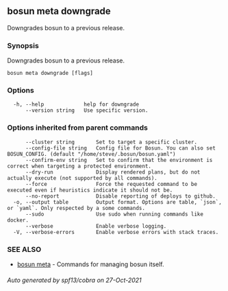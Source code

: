 ## bosun meta downgrade

Downgrades bosun to a previous release.

### Synopsis

Downgrades bosun to a previous release.

```
bosun meta downgrade [flags]
```

### Options

```
  -h, --help             help for downgrade
      --version string   Use specific version.
```

### Options inherited from parent commands

```
      --cluster string       Set to target a specific cluster.
      --config-file string   Config file for Bosun. You can also set BOSUN_CONFIG. (default "/home/steve/.bosun/bosun.yaml")
      --confirm-env string   Set to confirm that the environment is correct when targeting a protected environment.
      --dry-run              Display rendered plans, but do not actually execute (not supported by all commands).
      --force                Force the requested command to be executed even if heuristics indicate it should not be.
      --no-report            Disable reporting of deploys to github.
  -o, --output table         Output format. Options are table, `json`, or `yaml`. Only respected by a some commands.
      --sudo                 Use sudo when running commands like docker.
      --verbose              Enable verbose logging.
  -V, --verbose-errors       Enable verbose errors with stack traces.
```

### SEE ALSO

* [bosun meta](bosun_meta.md)	 - Commands for managing bosun itself.

###### Auto generated by spf13/cobra on 27-Oct-2021
